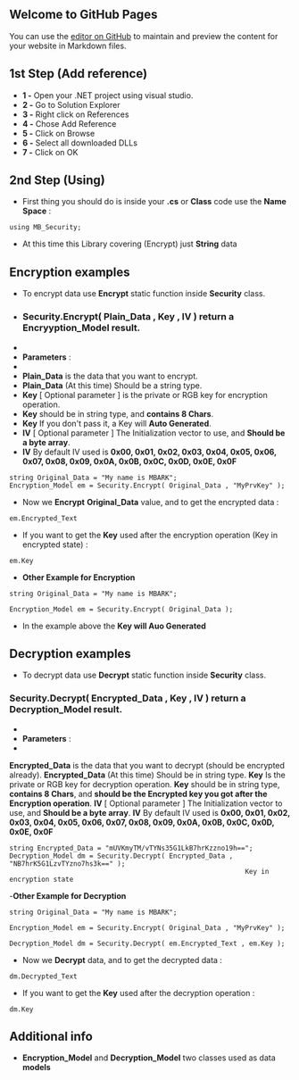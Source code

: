 ## Welcome to GitHub Pages

You can use the [editor on GitHub](https://github.com/MbarkT3STO/MB-Security-DLL/edit/gh-pages/index.md) to maintain and preview the content for your website in Markdown files.

## 1st Step (Add reference)

- **1 -** Open your .NET project using visual studio.
- **2 -** Go to Solution Explorer
- **3 -** Right click on References
- **4 -** Chose Add Reference
- **5 -** Click on Browse
- **6 -** Select all downloaded DLLs
- **7 -** Click on OK

## 2nd Step (Using)

- First thing you should do is inside your **.cs** or **Class** code use the **Name Space** :  

```
using MB_Security;
```

- At this time this Library covering (Encrypt) just **String** data


## Encryption examples

- To encrypt data use **Encrypt** static function inside **Security** class.
- ### **Security.Encrypt( Plain_Data , Key , IV )** return a Encryyption_Model result.
-
- **Parameters** : 
-
- **Plain_Data** is the data that you want to encrypt.
- **Plain_Data** (At this time) Should be a string type.
- **Key** [ Optional parameter ] is the private or RGB key for encryption operation.
- **Key** should be in string type, and **contains 8 Chars**.
- **Key** If you don't pass it, a Key will **Auto Generated**.
- **IV** [ Optional parameter ] The Initialization vector to use, and **Should be a byte array**.
- **IV** By default IV used is **0x00, 0x01, 0x02, 0x03, 0x04, 0x05, 0x06, 0x07, 0x08, 0x09, 0x0A, 0x0B, 0x0C, 0x0D, 0x0E, 0x0F**

```
string Original_Data = "My name is MBARK";
Encryption_Model em = Security.Encrypt( Original_Data , "MyPrvKey" );
```
- Now we **Encrypt** **Original_Data** value, and to get the encrypted data :
```
em.Encrypted_Text
```

- If you want to get the **Key** used after the encryption operation (Key in encrypted state) :
```
em.Key
```

- **Other Example for Encryption**

```
string Original_Data = "My name is MBARK";

Encryption_Model em = Security.Encrypt( Original_Data );

```
- In the example above the **Key will Auo Generated**


## Decryption examples

- To decrypt data use **Decrypt** static function inside **Security** class.
### **Security.Decrypt( Encrypted_Data , Key , IV )** return a **Decryption_Model** result.
-
- **Parameters** : 
-
 **Encrypted_Data** is the data that you want to decrypt (should be encrypted already).
 **Encrypted_Data** (At this time) Should be in string type.
 **Key** Is the private or RGB key for decryption operation.
 **Key** should be in string type, **contains 8 Chars**, and **should be the Encrypted key you got after the Encryption operation**.
 **IV** [ Optional parameter ] The Initialization vector to use, and **Should be a byte array**.
 **IV** By default IV used is **0x00, 0x01, 0x02, 0x03, 0x04, 0x05, 0x06, 0x07, 0x08, 0x09, 0x0A, 0x0B, 0x0C, 0x0D, 0x0E, 0x0F**

```
string Encrypted_Data = "mUVKmyTM/vTYNs35G1LkB7hrKzzno19h==";
Decryption_Model dm = Security.Decrypt( Encrypted_Data , "NB7hrK5G1LzvTYzno7hs3k==" );
                                                           Key in encryption state
```

-**Other Example for Decryption**
```
string Original_Data = "My name is MBARK";

Encryption_Model em = Security.Encrypt( Original_Data , "MyPrvKey" );

Decryption_Model dm = Security.Decrypt( em.Encrypted_Text , em.Key );

```

- Now we **Decrypt** data, and to get the decrypted data :
```
dm.Decrypted_Text
```

- If you want to get the **Key** used after the decryption operation :
```
dm.Key
```

## Additional info


- **Encryption_Model** and **Decryption_Model** two classes used as data **models**
